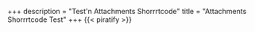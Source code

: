 +++
description = "Test'n Attachments Shorrrtcode"
title = "Attachments Shorrrtcode Test"
+++
{{< piratify >}}